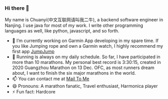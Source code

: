 ### Hi there 👋

My name is Chuanyi(中文互联网请叫我二牛), a backend software engineer in Nanjing. I use java for most of my work. I write other programming languages as well, like python, javascript, and so forth. 

- 🔭 I’m currently working on Garmin App developing in my spare time. If you like Jumping rope and own a Garmin watch, I highly recommend my first app [JumpJump](https://apps.garmin.com/en-US/apps/92273c4b-9b53-4a8e-86a9-e5235af2505c)
- 🌱 Running is always on my daily schedule. So far, I have participated in more than 10 marathons. My personal best record is 3:30:15, created in 2020 Guangzhou Marathon on 13 Dec. OFC, as most runners dream about, I want to finish the six major marathons in the world.
- 📫 You can contact me at [Mail To Me](mailto:chuanyi@88.com)
- 😄 Pronouns: A marathon fanatic, Travel enthusiast, Harmonica player
- ⚡ Fun fact: Hardcore
